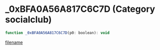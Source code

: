# _0xBFA0A56A817C6C7D (Category socialclub)

```js
function _0xBFA0A56A817C6C7D(p0: boolean): void
```

[filename](_0xBFA0A56A817C6C7D_m.md ':include')